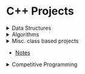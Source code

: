 # C++ Projects

<details>
   <summary> Data Structures </summary>

1.  [Linked list class](DataStructures/LinkedList/include/list.hpp)
2.  [Stack implemented using node pointer](DataStructures/Stack/include/Stack.hpp)
3.  [Queue implemented using node pointers](DataStructures/Queue/include/Queue.hpp)
4.  [Binary search tree](DataStructures/BinarySearchTree/include/BST.hpp)

  </details>

<details>
    <summary> Algorithms </summary>

1.  [Searching Algorithms](Algorithms/Searching)
2.  [Sorting Algorithms](Algorithms/Sorting)

  </details>

<details>
   <summary> Misc. class based projects </summary>

1.  [myString class](Misc/String/include/mystring.hpp)
2.  [Class modelling complex numbers](Misc/ComplexNumbers/include/cmpx.hpp)
3.  [Class modelling vectors (euclidean)](Misc/Vector/include/vector.hpp)

  </details>

- [Notes](Notes/README.md)

<details>
   <summary> Competitive Programming </summary>

1.  [C++ template file](Misc/template.cpp)
2.  [CodeChef problems](CompetitiveProgramming/CodeChef/README.md)
3.  [HackerRank problems](CompetitiveProgramming/HackerRank/README.md)
4.  [CSES problems](CompetitiveProgramming/CSES/README.md)

_Note : above folders aren't comprehensive_

   </details>

